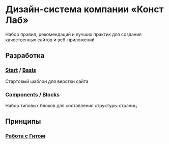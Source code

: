 # Дизайн-система компании «Конст Лаб»

Набор правил, рекомендаций и лучших практик для создания качественных сайтов и веб-приложений

## Разработка

### [Start](https://github.com/constlab/sedona-start) / [Basis](https://github.com/constlab/sedona-basis)

Стартовый шаблон для верстки сайта

### [Components](https://github.com/constlab/sedona-components) / [Blocks](https://github.com/constlab/sedona-blocks)

Набор типовых блоков для составления структуры страниц

## Принципы

### [Работа с Гитом](https://github.com/constlab/sedona/blob/master/git.md)
